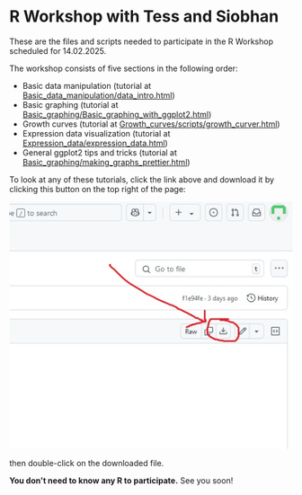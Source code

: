 # R Workshop with Tess and Siobhan 

These are the files and scripts needed to participate in the R Workshop scheduled for 14.02.2025.   

The workshop consists of five sections in the following order:  
  * Basic data manipulation (tutorial at [Basic_data_manipulation/data_intro.html](https://github.com/tessbrewer/R_Workshop/blob/main/Basic_data_manipulation/data_intro.html))
  * Basic graphing (tutorial at [Basic_graphing/Basic_graphing_with_ggplot2.html](https://github.com/tessbrewer/R_Workshop/blob/main/Basic_graphing/Basic_graphing_with_ggplot2.html))
  * Growth curves (tutorial at [Growth_curves/scripts/growth_curver.html](https://github.com/tessbrewer/R_Workshop/blob/main/Growth_curves/scripts/growth_curver.html))
  * Expression data visualization (tutorial at [Expression_data/expression_data.html](https://github.com/tessbrewer/R_Workshop/blob/main/Expression_data/expression_data.html))
  * General ggplot2 tips and tricks (tutorial at [Basic_graphing/making_graphs_prettier.html](https://github.com/tessbrewer/R_Workshop/blob/main/Basic_graphing/making_graphs_prettier.html))

To look at any of these tutorials, click the link above and download it by clicking this button on the top right of the page:

![img](tutorial_download.jpg) 

then double-click on the downloaded file.

**You don't need to know any R to participate.** See you soon!
